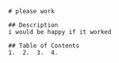 
    # please work

    ## Description
    i would be happy if it worked

    ## Table of Contents
    1.  2.  3.  4.  

  